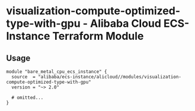 # visualization-compute-optimized-type-with-gpu - Alibaba Cloud ECS-Instance Terraform Module

## Usage

```hcl
module "bare_metal_cpu_ecs_instance" {
  source  = "alibaba/ecs-instance/alicloud//modules/visualization-compute-optimized-type-with-gpu"
  version = "~> 2.0"

  # omitted...
}

```

<!-- BEGINNING OF PRE-COMMIT-TERRAFORM DOCS HOOK -->
<!-- END OF PRE-COMMIT-TERRAFORM DOCS HOOK -->
